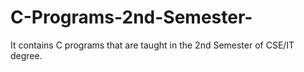 # C-Programs-2nd-Semester-
It contains C programs that are taught in the 2nd Semester of CSE/IT degree. 
